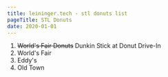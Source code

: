 ```yaml
---
title: leininger.tech - stl donuts list
pageTitle: STL Donuts
date: 2020-01-01
---
```


1. ~~World's Fair Donuts~~ Dunkin Stick at Donut Drive-In
2. World's Fair
3. Eddy's
4. Old Town
